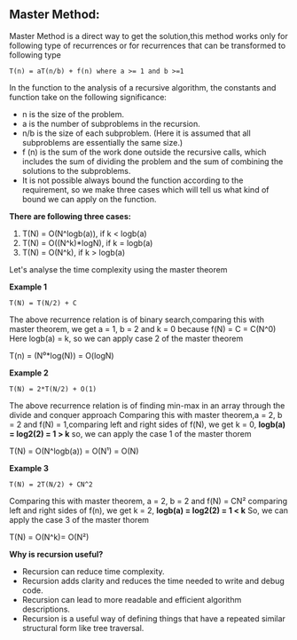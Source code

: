 ## Master Method:
Master Method is a direct way to get the solution,this method works only for following type of recurrences or for recurrences that can be transformed to following type
```
T(n) = aT(n/b) + f(n) where a >= 1 and b >=1 
```
In the function to the analysis of a recursive algorithm, the constants and function take on the following significance:
- n is the size of the problem.
- a is the number of subproblems in the recursion.
- n/b is the size of each subproblem. (Here it is assumed that all subproblems are essentially the same size.)
- f (n) is the sum of the work done outside the recursive calls, which includes the sum of dividing the problem and the sum of combining the solutions to the subproblems.
- It is not possible always bound the function according to the requirement, so we make three cases which will tell us what kind of bound we can apply on the function.

**There are following three cases:** 

 1. T(N) = O(N^logb(a)),  if k < logb(a)
 2. T(N) = O((N^k)*logN), if k = logb(a)
 3. T(N) = O(N^k),        if k > logb(a)

 Let's analyse the time complexity using the master theorem
 
 **Example 1**
 
 ```
 T(N) = T(N/2) + C
 ```
The above recurrence relation is of binary search,comparing this with master theorem, we get a = 1, b = 2 and k = 0 because f(N) = C = C(N^0)
Here logb(a) = k, so we can apply case 2 of the master theorem

T(n) = (N⁰*log(N)) = O(logN)

**Example 2**
```
T(N) = 2*T(N/2) + O(1)
```
The above recurrence relation is of finding min-max in an array through the divide and conquer approach
Comparing this with master theorem,a = 2, b = 2 and f(N) = 1,comparing left and right sides of f(N), we get k = 0,
**logb(a) = log2(2) = 1 > k** so, we can apply the case 1 of the master thorem 

T(N) = O(N^logb(a)) = O(N¹) = O(N)

**Example 3**
```
T(N) = 2T(N/2) + CN^2
```
Comparing this with master theorem, a = 2, b = 2 and f(N) = CN²
comparing left and right sides of f(n), we get k = 2,
**logb(a) = log2(2) = 1 < k**
So, we can apply the case 3 of the master thorem

T(N) = O(N^k)= O(N²)


**Why is recursion useful?**

- Recursion can reduce time complexity.
- Recursion adds clarity and reduces the time needed to write and debug code.
- Recursion can lead to more readable and efficient algorithm descriptions.
- Recursion is a useful way of defining things that have a repeated similar structural form like tree traversal.
